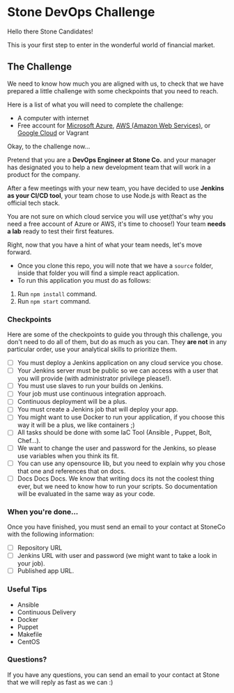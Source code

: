# Stone DevOps Challenge

Hello there Stone Candidates!

This is your first step to enter in the wonderful world of financial market.

## The Challenge
We need to know how much you are aligned with us,
to check that we have prepared a little challenge with some checkpoints that you need to reach.

Here is a list of what you will need to complete the challenge:
-   A computer with internet
-   Free account for <a href="https://goo.gl/1gzFRE" target="_blank">Microsoft Azure</a>, <a href="https://goo.gl/GQRLct" target="_blank">AWS (Amazon Web Services)</a>, or <a href="https://cloud.google.com" target="_blank">Google Cloud</a> or Vagrant

Okay, to the challenge now...

Pretend that you are a **DevOps Engineer at Stone Co.** and your manager has designated you to help a new development team that will work in a product for the company.

After a few meetings with your new team, you have decided to use **Jenkins as your CI/CD tool**, your team chose to use Node.js with React as the official tech stack.

You are not sure on which cloud service you will use yet(that's why you need a free account of Azure or AWS, it's time to choose!)
Your team **needs a lab** ready to test their first features.

Right, now that you have a hint of what your team needs, let's move forward.

- Once you clone this repo, you will note that we have a `source` folder, inside that folder you will find a  simple react application.
- To run this application you must do as follows:
 1. Run `npm install` command.
 2. Run `npm start` command.

### Checkpoints

Here are some of the checkpoints to guide you through this challenge, you don't need to do all of them, but do as much as you can. They **are not** in any particular order, use your analytical skills to prioritize them.

- [ ] You must deploy a Jenkins application on any cloud service you chose.
- [ ] Your Jenkins server must be public so we can access with a user that you will provide (with administrator privilege please!).
- [ ] You must use slaves to run your builds on Jenkins.
- [ ] Your job must use continuous integration approach.
- [ ] Continuous deployment will be a plus.
- [ ] You must create a Jenkins job that will deploy your app.
- [ ] You might want to use Docker to run your application, if you choose this way it will be a plus, we like containers ;)
- [ ] All tasks should be done with some IaC Tool (Ansible , Puppet, Bolt, Chef...).
- [ ] We want to change the user and password for the Jenkins, so please use variables when you think its fit.
- [ ] You can use any opensource lib, but you need to explain why you chose that one and references that on docs.
- [ ] Docs Docs Docs. We know that writing docs its not the coolest thing ever, but we need to know how to run your scripts. So documentation will be evaluated in the same way as your code.

### When you're done...

Once you have finished, you must send an email to your contact at StoneCo with the following information:
- [ ] Repository URL
- [ ] Jenkins URL with user and password (we might want to take a look in your job).
- [ ] Published app URL.

### Useful Tips

- Ansible
- Continuous Delivery
- Docker
- Puppet
- Makefile
- CentOS

### Questions?

If you have any questions, you can send an email to your contact at Stone that we will reply as fast as we can :)
